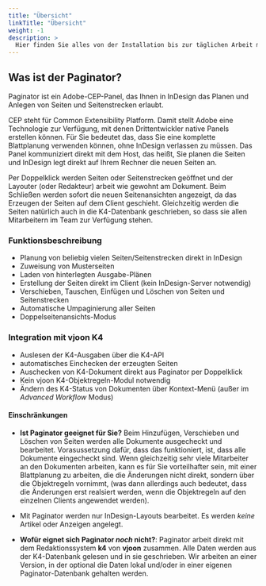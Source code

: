 ```yaml
---
title: "Übersicht"
linkTitle: "Übersicht"
weight: -1
description: >
  Hier finden Sie alles von der Installation bis zur täglichen Arbeit mit dem Paginator.
---
```




## Was ist der Paginator?

Paginator ist ein Adobe-CEP-Panel, das Ihnen in InDesign das Planen und Anlegen von Seiten und Seitenstrecken erlaubt. 

CEP steht für Common Extensibility Platform. Damit stellt Adobe eine Technologie zur Verfügung, mit denen Drittentwickler native Panels erstellen können. Für Sie bedeutet das, dass Sie eine komplette Blattplanung verwenden können, ohne InDesign verlassen zu müssen. Das Panel kommuniziert direkt mit dem Host, das heißt, Sie planen die Seiten und InDesign legt direkt auf Ihrem Rechner die neuen Seiten an.

Per Doppelklick werden Seiten oder Seitenstrecken geöffnet und der Layouter (oder Redakteur) arbeit wie gewohnt am Dokument. Beim Schließen werden sofort die neuen Seitenansichten angezeigt, da das Erzeugen der Seiten auf dem Client geschieht. Gleichzeitig werden die Seiten natürlich auch in die K4-Datenbank geschrieben, so dass sie allen Mitarbeitern im Team zur Verfügung stehen.

### Funktionsbeschreibung

* Planung von beliebig vielen Seiten/Seitenstrecken direkt in InDesign
* Zuweisung von Musterseiten
* Laden von hinterlegten Ausgabe-Plänen
* Erstellung der Seiten direkt im Client (kein InDesign-Server notwendig)
* Verschieben, Tauschen, Einfügen und Löschen von Seiten und Seitenstrecken
* Automatische Umpaginierung aller Seiten
* Doppelseitenansichts-Modus 

### Integration mit vjoon K4

* Auslesen der K4-Ausgaben über die K4-API
* automatisches Einchecken der erzeugten Seiten
* Auschecken von K4-Dokument direkt aus Paginator per Doppelklick
* Kein vjoon K4-Objektregeln-Modul notwendig
* Ändern des K4-Status von Dokumenten über Kontext-Menü (außer im *Advanced Workflow* Modus)


#### Einschränkungen

* **Ist Paginator geeignet für Sie?** Beim Hinzufügen, Verschieben und Löschen von Seiten werden alle Dokumente ausgecheckt und bearbeitet. Vorasussetzung dafür, dass das funktioniert, ist, dass alle Dokumente eingecheckt sind. Wenn gleichzeitig sehr viele Mitarbeiter an den Dokumenten arbeiten, kann es für Sie vorteilhafter sein, mit einer Blattplanung zu arbeiten, die die Änderungen nicht direkt, sondern über die Objektregeln vornimmt, (was dann allerdings auch bedeutet, dass die Änderungen erst realsiert werden, wenn die Objektregeln auf den einzelnen Clients angewendet werden). 

* Mit Paginator werden nur InDesign-Layouts bearbeitet. Es werden *keine* Artikel oder Anzeigen angelegt.


* **Wofür eignet sich Paginator *noch* nicht?**: Paginator arbeit direkt mit dem Redaktionssystem **k4** von **vjoon** zusammen. Alle Daten werden aus der K4-Datenbank gelesen und in sie geschrieben. Wir arbeiten an einer Version, in der optional die Daten lokal und/oder in einer eigenen Paginator-Datenbank gehalten werden.



